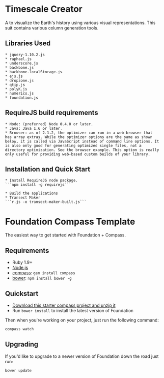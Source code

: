 # Timescale Creator

A to visualize the Earth's history using various visual representations.
This suit contains various column generation tools.

## Libraries Used

	* jquery-1.10.2.js
	* raphael.js
	* underscore.js
	* backbone.js
	* backbone.localStorage.js
	* ejs.js
	* dropzone.js
	* qtip.js
	* polyK.js
	* numerics.js
	* foundation.js

## RequireJS build requirements

	
	* Node: (preferred) Node 0.4.0 or later.
	* Java: Java 1.6 or later.
	* Browser: as of 2.1.2, the optimizer can run in a web browser that has array extras. While the optimizer options are the same as shown below, it is called via JavaScript instead of command line options. It is also only good for generating optimized single files, not a directory optimization. See the browser example. This option is really only useful for providing web-based custom builds of your library.

##	Installation and Quick Start
	
	* Install RequireJS node package.
	```npm install -g requirejs```

	* Build the applications
	* Transect Maker
	```r.js -o transect-maker-built.js```

# Foundation Compass Template

The easiest way to get started with Foundation + Compass.

## Requirements

  * Ruby 1.9+
  * [Node.js](http://nodejs.org)
  * [compass](http://compass-style.org/): `gem install compass`
  * [bower](http://bower.io): `npm install bower -g`

## Quickstart

  * [Download this starter compass project and unzip it](https://github.com/zurb/foundation-compass-template/archive/master.zip)
  * Run `bower install` to install the latest version of Foundation
  
Then when you're working on your project, just run the following command:

```bash
compass watch
```

## Upgrading

If you'd like to upgrade to a newer version of Foundation down the road just run:

```bash
bower update
```
